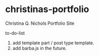 # christinas-portfolio
Christina Q. Nichols Portfolio Site


to-do-list
1. add template part / post type template.
2. add barba.js in the future.
